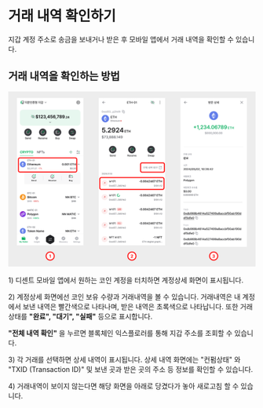 # 거래 내역 확인하기

지갑 계정 주소로 송금을 보내거나 받은 후 모바일 앱에서 거래 내역을 확인할 수 있습니다.

## 거래 내역을 확인하는 방법  <a href="#how-to-check-transaction-history" id="how-to-check-transaction-history"></a>

![](../.gitbook/assets/11.png)

1\) 디센트 모바일 앱에서 원하는 코인 계정을 터치하면 계정상세 화면이 표시됩니다.

2\) 계정상세 화면에선 코인 보유 수량과 거래내역을 볼 수 있습니다. 거래내역은 내 계정에서 보낸 내역은 빨간색으로 나타나며, 받은 내역은 초록색으로 나타납니다. 또한 거래 상태를 **"완료", "대기", "실패"** 등으로 표시합니다.

**"전체 내역 확인"** 을 누르면 블록체인 익스플로러를 통해 지갑 주소를 조회할 수 있습니다.

3\) 각 거래를 선택하면 상세 내역이 표시됩니다. 상세 내역 화면에는 "컨펌상태" 와 "TXID (Transaction ID)" 및 보낸 곳과 받은 곳의 주소 등 정보를 확인할 수 있습니다.

4\) 거래내역이 보이지 않는다면 해당 화면을 아래로 당겼다가 놓아 새로고침 할 수 있습니다.
